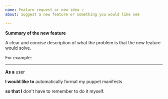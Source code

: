 ```yaml
---
name: Feature request or new idea ✨
about: Suggest a new feature or something you would like see

---
```


**Summary of the new feature**

A clear and concise description of what the problem is that the new feature would solve.

For example:

---
**As a** user

**I would like to** automatically format my puppet manifests

**so that I** don't have to remember to do it myself.